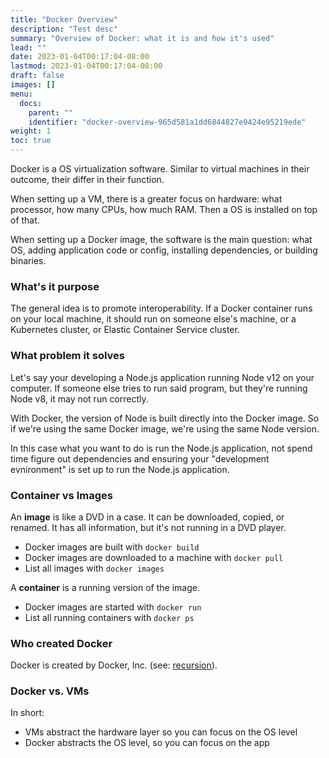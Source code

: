 ```yaml
---
title: "Docker Overview"
description: "Test desc"
summary: "Overview of Docker: what it is and how it's used"
lead: ""
date: 2023-01-04T00:17:04-08:00
lastmod: 2023-01-04T00:17:04-08:00
draft: false
images: []
menu:
  docs:
    parent: ""
    identifier: "docker-overview-965d581a1dd6844827e9424e95219ede"
weight: 1
toc: true
---
```


Docker is a OS virtualization software. Similar to virtual machines in their outcome, their differ in their function.

When setting up a VM, there is a greater focus on hardware: what processor, how many CPUs, how much RAM. Then a OS is installed on top of that.

When setting up a Docker image, the software is the main question: what OS, adding application code or config, installing dependencies, or building binaries.

### What's it purpose

The general idea is to promote interoperability. If a Docker container runs on your local machine, it should run on someone else's machine, or a Kubernetes cluster, or Elastic Container Service cluster.

### What problem it solves

Let's say your developing a Node.js application running Node v12 on your computer. If someone else tries to run said program, but they're running Node v8, it may not run correctly.

With Docker, the version of Node is built directly into the Docker image. So if we're using the same Docker image, we're using the same Node version.

In this case what you want to do is run the Node.js application, not spend time figure out dependencies and ensuring your "development evnironment" is set up to run the Node.js application.

### Container vs Images

An **image** is like a DVD in a case. It can be downloaded, copied, or renamed. It has all information, but it's not running in a DVD player.

- Docker images are built with `docker build`
- Docker images are downloaded to a machine with `docker pull`
- List all images with `docker images`

A **container** is a running version of the image.

- Docker images are started with `docker run`
- List all running containers with `docker ps`

### Who created Docker

Docker is created by Docker, Inc. (see: [recursion](#who-created-docker)).

### Docker vs. VMs

In short:

- VMs abstract the hardware layer so you can focus on the OS level
- Docker abstracts the OS level, so you can focus on the app
